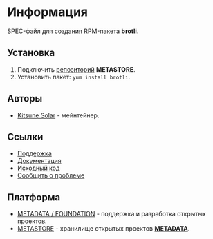 # Информация

SPEC-файл для создания RPM-пакета **brotli**.

## Установка

1. Подключить [репозиторий](https://copr.fedorainfracloud.org/coprs/metastore/centos-brotli/repo/epel-7/metastore-centos-brotli-epel-7.repo) **METASTORE**.
2. Установить пакет: `yum install brotli`.

## Авторы

- [Kitsune Solar](https://kitsune.solar/) - мейнтейнер.

## Ссылки

- [Поддержка](https://sysadmins.community/)
- [Документация](https://sysadmins.wiki/)
- [Исходный код](https://github.com/factory-02/fedora-brotli)
- [Сообщить о проблеме](https://github.com/factory-02/fedora-brotli/issues)

## Платформа

- [METADATA / FOUNDATION](https://metadata.foundation/) - поддержка и разработка открытых проектов.
- [METASTORE](https://metastore.pro/) - хранилище открытых проектов [**METADATA**](https://metadata.foundation/).
